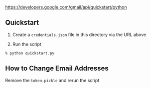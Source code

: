 https://developers.google.com/gmail/api/quickstart/python

## Quickstart

1. Create a `credentials.json` file in this directory via the URL above

1. Run the script

```
% python quickstart.py
```

## How to Change Email Addresses

Remove the `token.pickle` and rerun the script
